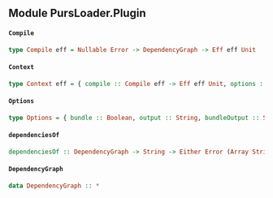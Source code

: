 ## Module PursLoader.Plugin

#### `Compile`

``` purescript
type Compile eff = Nullable Error -> DependencyGraph -> Eff eff Unit
```

#### `Context`

``` purescript
type Context eff = { compile :: Compile eff -> Eff eff Unit, options :: Options }
```

#### `Options`

``` purescript
type Options = { bundle :: Boolean, output :: String, bundleOutput :: String }
```

#### `dependenciesOf`

``` purescript
dependenciesOf :: DependencyGraph -> String -> Either Error (Array String)
```

#### `DependencyGraph`

``` purescript
data DependencyGraph :: *
```


